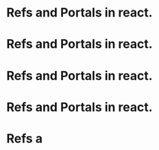 # Refs and Portals in react.
# Refs and Portals in react.
# Refs and Portals in react.
# Refs and Portals in react.

# Refs a